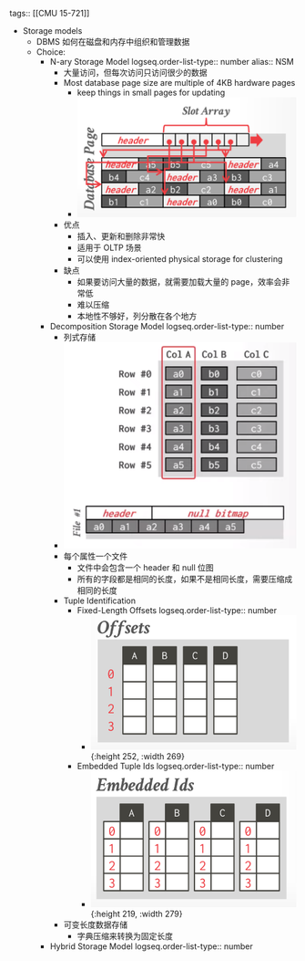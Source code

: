 tags:: [[CMU 15-721]]

- Storage models
	- DBMS 如何在磁盘和内存中组织和管理数据
	- Choice:
		- N-ary Storage Model
		  logseq.order-list-type:: number
		  alias:: NSM
			- 大量访问，但每次访问只访问很少的数据
			- Most database page size are multiple of 4KB hardware pages
				- keep things in small pages for updating
				- ![image.png](../assets/image_1691585572097_0.png)
			- 优点
				- 插入、更新和删除非常快
				- 适用于 OLTP 场景
				- 可以使用 index-oriented physical storage for clustering
			- 缺点
				- 如果要访问大量的数据，就需要加载大量的 page，效率会非常低
				- 难以压缩
				- 本地性不够好，列分散在各个地方
		- Decomposition Storage Model
		  logseq.order-list-type:: number
			- 列式存储
			- ![image.png](../assets/image_1691713240135_0.png)
			- 每个属性一个文件
				- 文件中会包含一个 header 和 null 位图
				- 所有的字段都是相同的长度，如果不是相同长度，需要压缩成相同的长度
			- Tuple Identification
				- Fixed-Length Offsets
				  logseq.order-list-type:: number
					- ![image.png](../assets/image_1691762859554_0.png){:height 252, :width 269}
				- Embedded Tuple Ids
				  logseq.order-list-type:: number
					- ![image.png](../assets/image_1691762836913_0.png){:height 219, :width 279}
			- 可变长度数据存储
				- 字典压缩来转换为固定长度
		- Hybrid Storage Model
		  logseq.order-list-type:: number